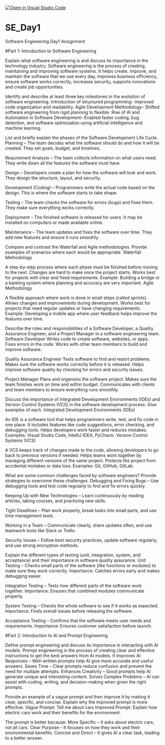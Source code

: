 [![Open in Visual Studio Code](https://classroom.github.com/assets/open-in-vscode-2e0aaae1b6195c2367325f4f02e2d04e9abb55f0b24a779b69b11b9e10269abc.svg)](https://classroom.github.com/online_ide?assignment_repo_id=18365985&assignment_repo_type=AssignmentRepo)
# SE_Day1
Software Engineering Day1 Assignment

#Part 1: Introduction to Software Engineering

Explain what software engineering is and discuss its importance in the technology industry.
Software engineering is the process of creating, maintaining and improving software systems. It helps create, improve, and maintain the software that we use every day, improves business efficiency, ensure software works correctly, increases security, supports innovations and create job opportunities.


Identify and describe at least three key milestones in the evolution of software engineering.
Introduction of structured programming- improved code organization and readability.
Agile Development Methodology– Shifted software engineering from rigid planning to flexible.
Rise of AI and Automation in Software Development– Enabled faster coding, bug detection, and software optimization using artificial intelligence and machine learning.


List and briefly explain the phases of the Software Development Life Cycle.
Planning – The team decides what the software should do and how it will be created. They set goals, budget, and timelines.

Requirement Analysis – The team collects information on what users need. They write down all the features the software must have.

Design – Developers create a plan for how the software will look and work. They design the structure, layout, and security.

Development (Coding) – Programmers write the actual code based on the design. This is where the software starts to take shape.

Testing – The team checks the software for errors (bugs) and fixes them. They make sure everything works correctly.

Deployment – The finished software is released for users. It may be installed on computers or made available online.

Maintenance – The team updates and fixes the software over time. They add new features and ensure it runs smoothly.


Compare and contrast the Waterfall and Agile methodologies. Provide examples of scenarios where each would be appropriate.
Waterfall Methodology

A step-by-step process where each phase must be finished before moving to the next.
Changes are hard to make once the project starts.
Works best for projects with clear and fixed requirements.
Example: Building a bridge or a banking system where planning and accuracy are very important.
Agile Methodology

A flexible approach where work is done in small steps (called sprints).
Allows changes and improvements during development.
Works best for projects that need regular updates or have changing requirements.
Example: Developing a mobile app where user feedback helps improve the features over time.


Describe the roles and responsibilities of a Software Developer, a Quality Assurance Engineer, and a Project Manager in a software engineering team.
Software Developer
Writes code to create software, websites, or apps.
Fixes errors in the code.
Works with other team members to build and improve software.

Quality Assurance Engineer
Tests software to find and report problems.
Makes sure the software works correctly before it is released.
Helps improve software quality by checking for errors and security issues.

Project Manager
Plans and organizes the software project.
Makes sure the team finishes work on time and within budget.
Communicates with clients and team members to ensure everything runs smoothly.


Discuss the importance of Integrated Development Environments (IDEs) and Version Control Systems (VCS) in the software development process. Give examples of each.
Integrated Development Environments (IDEs)

An IDE is a software tool that helps programmers write, test, and fix code in one place.
It includes features like code suggestions, error checking, and debugging tools.
Helps developers work faster and reduces mistakes.
Examples: Visual Studio Code, IntelliJ IDEA, PyCharm.
Version Control Systems (VCS)

A VCS keeps track of changes made to the code, allowing developers to go back to previous versions if needed.
Helps teams work together by managing different versions of the same project.
Protects the project from accidental mistakes or data loss.
Examples: Git, GitHub, GitLab.


What are some common challenges faced by software engineers? Provide strategies to overcome these challenges.
Debugging and Fixing Bugs – Use debugging tools and test code regularly to find and fix errors quickly.

Keeping Up with New Technologies – Learn continuously by reading articles, taking courses, and practicing new skills.

Tight Deadlines – Plan work properly, break tasks into small parts, and use time management tools.

Working in a Team – Communicate clearly, share updates often, and use teamwork tools like Slack or Trello.

Security Issues – Follow best security practices, update software regularly, and use strong encryption methods.


Explain the different types of testing (unit, integration, system, and acceptance) and their importance in software quality assurance.
Unit Testing – Checks small parts of the software (like functions or modules) to make sure they work correctly. Importance: Catches errors early and makes debugging easier.

Integration Testing – Tests how different parts of the software work together. Importance: Ensures that combined modules communicate properly.

System Testing – Checks the whole software to see if it works as expected. Importance: Finds overall issues before releasing the software.

Acceptance Testing – Confirms that the software meets user needs and requirements. Importance: Ensures customer satisfaction before launch.


#Part 2: Introduction to AI and Prompt Engineering

Define prompt engineering and discuss its importance in interacting with AI models.
Prompt engineering is the process of creating clear and effective instructions to get the best answers from AI models. 
It Improves AI Responses – Well-written prompts help AI give more accurate and useful answers.
Saves Time – Clear prompts reduce confusion and prevent the need for multiple attempts.
Enhances Creativity – Good prompts help AI generate unique and interesting content.
Solves Complex Problems – AI can assist with coding, writing, and decision-making when given the right prompts.


Provide an example of a vague prompt and then improve it by making it clear, specific, and concise. Explain why the improved prompt is more effective.
Vague Prompt:
Tell me about cars
Improved Prompt:
Explain how electric cars work and their benefits for the environment.

The prompt is better because:
More Specific – It asks about electric cars, not all cars.
Clear Purpose – It focuses on how they work and their environmental benefits.
Concise and Direct – It gives AI a clear task, leading to a better answer.
